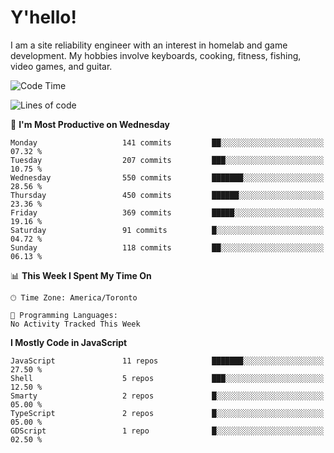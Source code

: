 # Y'hello!
I am a site reliability engineer with an interest in homelab and game development.
My hobbies involve keyboards, cooking, fitness, fishing, video games, and guitar.

<!--START_SECTION:waka-->
![Code Time](http://img.shields.io/badge/Code%20Time-94%20hrs%2054%20mins-blue)

![Lines of code](https://img.shields.io/badge/From%20Hello%20World%20I%27ve%20Written-3.2%20million%20lines%20of%20code-blue)

📅 **I'm Most Productive on Wednesday** 

```text
Monday                   141 commits         ██░░░░░░░░░░░░░░░░░░░░░░░   07.32 % 
Tuesday                  207 commits         ███░░░░░░░░░░░░░░░░░░░░░░   10.75 % 
Wednesday                550 commits         ███████░░░░░░░░░░░░░░░░░░   28.56 % 
Thursday                 450 commits         ██████░░░░░░░░░░░░░░░░░░░   23.36 % 
Friday                   369 commits         █████░░░░░░░░░░░░░░░░░░░░   19.16 % 
Saturday                 91 commits          █░░░░░░░░░░░░░░░░░░░░░░░░   04.72 % 
Sunday                   118 commits         ██░░░░░░░░░░░░░░░░░░░░░░░   06.13 % 
```


📊 **This Week I Spent My Time On** 

```text
🕑︎ Time Zone: America/Toronto

💬 Programming Languages: 
No Activity Tracked This Week
```

**I Mostly Code in JavaScript** 

```text
JavaScript               11 repos            ███████░░░░░░░░░░░░░░░░░░   27.50 % 
Shell                    5 repos             ███░░░░░░░░░░░░░░░░░░░░░░   12.50 % 
Smarty                   2 repos             █░░░░░░░░░░░░░░░░░░░░░░░░   05.00 % 
TypeScript               2 repos             █░░░░░░░░░░░░░░░░░░░░░░░░   05.00 % 
GDScript                 1 repo              █░░░░░░░░░░░░░░░░░░░░░░░░   02.50 % 
```




<!--END_SECTION:waka-->
